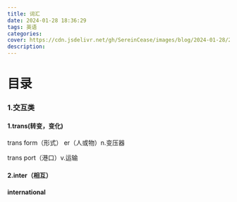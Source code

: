 ```yaml
---
title: 词汇
date: 2024-01-28 18:36:29
tags: 英语
categories:
cover: https://cdn.jsdelivr.net/gh/SereinCease/images/blog/2024-01-28/202201191305222-82c0fe.jpg
description:
---
```


# 目录

### 1.交互类

#### 1.trans(转变，变化)

trans form（形式） er（人或物）n.变压器

trans port（港口）v.运输

#### 2.inter（相互）

#### international



























#### 
